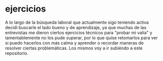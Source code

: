 # ejercicios
A lo largo de la búsqueda laboral que actualmente sigo teniendo activa decidí buscarle el lado bueno y de aprendizaje, ya que muchas de las entrevistas me dieron ciertos ejercicios técnicos para "probar mi valía" y lamentablemente no los pude superar, por lo que quise retomarlos para ver si puedo hacerlos con más calma y aprender o recordar maneras de resolver ciertas problemáticas. Los mismos voy a ir subiéndo a este repositorio.
